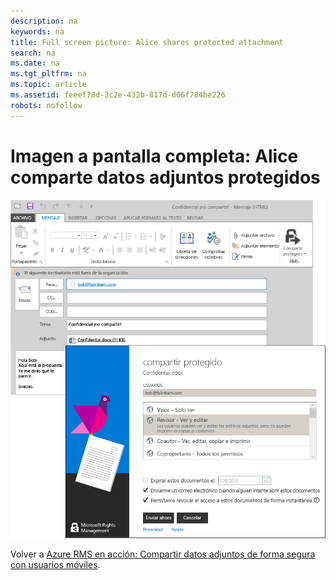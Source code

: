 ```yaml
---
description: na
keywords: na
title: Full screen picture: Alice shares protected attachment
search: na
ms.date: na
ms.tgt_pltfrm: na
ms.topic: article
ms.assetid: feeef78d-3c2e-432b-817d-d06f784be226
robots: nofollow
---
```

# Imagen a pantalla completa: Alice comparte datos adjuntos protegidos
![](../Image/AzRMS_StoryboardEmaill1.PNG)

Volver a [Azure RMS en acción:  Compartir datos adjuntos de forma segura con usuarios móviles](http://technet.microsoft.com/library/jj585026.aspx).

